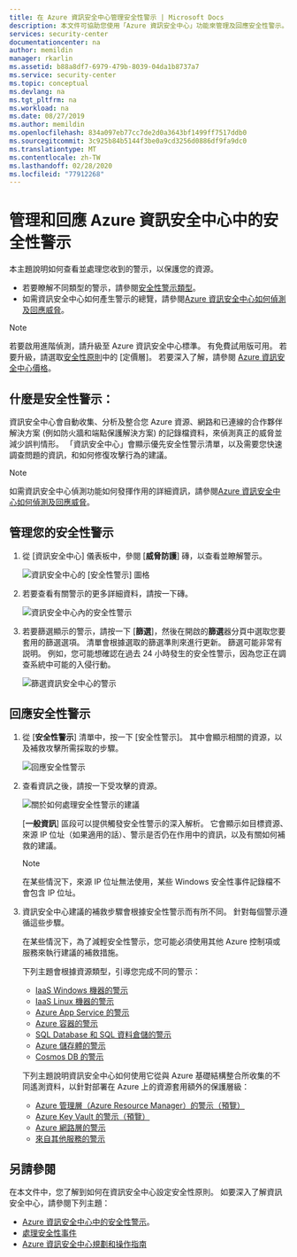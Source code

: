 ```yaml
---
title: 在 Azure 資訊安全中心管理安全性警示 | Microsoft Docs
description: 本文件可協助您使用「Azure 資訊安全中心」功能來管理及回應安全性警示。
services: security-center
documentationcenter: na
author: memildin
manager: rkarlin
ms.assetid: b88a8df7-6979-479b-8039-04da1b8737a7
ms.service: security-center
ms.topic: conceptual
ms.devlang: na
ms.tgt_pltfrm: na
ms.workload: na
ms.date: 08/27/2019
ms.author: memildin
ms.openlocfilehash: 834a097eb77cc7de2d0a3643bf1499ff7517ddb0
ms.sourcegitcommit: 3c925b84b5144f3be0a9cd3256d0886df9fa9dc0
ms.translationtype: MT
ms.contentlocale: zh-TW
ms.lasthandoff: 02/28/2020
ms.locfileid: "77912268"
---
```

# <a name="manage-and-respond-to-security-alerts-in-azure-security-center"></a>管理和回應 Azure 資訊安全中心中的安全性警示

本主題說明如何查看並處理您收到的警示，以保護您的資源。 

* 若要瞭解不同類型的警示，請參閱[安全性警示類型](security-center-alerts-overview.md#security-alert-types)。
* 如需資訊安全中心如何產生警示的總覽，請參閱[Azure 資訊安全中心如何偵測及回應威脅](security-center-alerts-overview.md#detect-threats)。

> [!NOTE]
> 若要啟用進階偵測，請升級至 Azure 資訊安全中心標準。 有免費試用版可用。 若要升級，請選取[安全性原則](tutorial-security-policy.md)中的 [定價層]。 若要深入了解，請參閱 [Azure 資訊安全中心價格](security-center-pricing.md)。

## <a name="what-are-security-alerts"></a>什麼是安全性警示：
資訊安全中心會自動收集、分析及整合您 Azure 資源、網路和已連線的合作夥伴解決方案 (例如防火牆和端點保護解決方案) 的記錄檔資料，來偵測真正的威脅並減少誤判情形。 「資訊安全中心」會顯示優先安全性警示清單，以及需要您快速調查問題的資訊，和如何修復攻擊行為的建議。

> [!NOTE]
> 如需資訊安全中心偵測功能如何發揮作用的詳細資訊，請參閱[Azure 資訊安全中心如何偵測及回應威脅](security-center-alerts-overview.md#detect-threats)。

## <a name="manage-your-security-alerts"></a>管理您的安全性警示

1. 從 [資訊安全中心] 儀表板中，參閱 [**威脅防護**] 磚，以查看並瞭解警示。

    ![資訊安全中心的 [安全性警示] 圖格](./media/security-center-managing-and-responding-alerts/security-center-dashboard-alert.png)

1. 若要查看有關警示的更多詳細資料，請按一下磚。

   ![資訊安全中心內的安全性警示](./media/security-center-managing-and-responding-alerts/security-center-manage-alerts.png)

1. 若要篩選顯示的警示，請按一下 [**篩選**]，然後在開啟的**篩選**器分頁中選取您要套用的篩選選項。 清單會根據選取的篩選準則來進行更新。 篩選可能非常有説明。 例如，您可能想確認在過去 24 小時發生的安全性警示，因為您正在調查系統中可能的入侵行動。

    ![篩選資訊安全中心的警示](./media/security-center-managing-and-responding-alerts/security-center-filter-alerts.png)

## <a name="respond-to-security-alerts"></a>回應安全性警示

1. 從 [**安全性警示**] 清單中，按一下 [安全性警示]。 其中會顯示相關的資源，以及補救攻擊所需採取的步驟。

    ![回應安全性警示](./media/security-center-managing-and-responding-alerts/security-center-alert.png)

1. 查看資訊之後，請按一下受攻擊的資源。

    ![關於如何處理安全性警示的建議](./media/security-center-managing-and-responding-alerts/security-center-alert-remediate.png)

    [**一般資訊**] 區段可以提供觸發安全性警示的深入解析。 它會顯示如目標資源、來源 IP 位址（如果適用的話）、警示是否仍在作用中的資訊，以及有關如何補救的建議。  

    > [!NOTE]
    >在某些情況下，來源 IP 位址無法使用，某些 Windows 安全性事件記錄檔不會包含 IP 位址。

1. 資訊安全中心建議的補救步驟會根據安全性警示而有所不同。 針對每個警示遵循這些步驟。 

    在某些情況下，為了減輕安全性警示，您可能必須使用其他 Azure 控制項或服務來執行建議的補救措施。 

    下列主題會根據資源類型，引導您完成不同的警示：
    
    * [IaaS Windows 機器的警示](threat-protection.md#windows-machines)
    * [IaaS Linux 機器的警示](threat-protection.md#linux-machines)
    * [Azure App Service 的警示](threat-protection.md#app-services)
    * [Azure 容器的警示](threat-protection.md#azure-containers)
    * [SQL Database 和 SQL 資料倉儲的警示](threat-protection.md#data-sql)
    * [Azure 儲存體的警示](threat-protection.md#azure-storage)
    * [Cosmos DB 的警示](threat-protection.md#cosmos-db)

    下列主題說明資訊安全中心如何使用它從與 Azure 基礎結構整合所收集的不同遙測資料，以針對部署在 Azure 上的資源套用額外的保護層級：
    
    * [Azure 管理層（Azure Resource Manager）的警示（預覽）](threat-protection.md#management-layer)
    * [Azure Key Vault 的警示（預覽）](threat-protection.md#azure-keyvault)
    * [Azure 網路層的警示](threat-protection.md#network-layer)
    * [來自其他服務的警示](threat-protection.md#alerts-other)    

## <a name="see-also"></a>另請參閱

在本文件中，您了解到如何在資訊安全中心設定安全性原則。 如要深入了解資訊安全中心，請參閱下列主題：

* [Azure 資訊安全中心中的安全性警示](security-center-alerts-overview.md)。
* [處理安全性事件](security-center-incident.md)
* [Azure 資訊安全中心規劃和操作指南](security-center-planning-and-operations-guide.md)